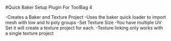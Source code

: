 #Quick Baker Setup Plugin For ToolBag 4

-Creates a Baker and Texture Project
-Uses the baker quick loader to import mesh with low and hi poly groups
-Set Texture Size
-You have multiple UV Set it will create a texture project for each.
-Texture linking only works with a single texture project
